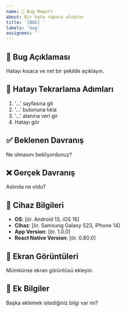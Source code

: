 ```yaml
---
name: 🐛 Bug Report
about: Bir hata raporu oluştur
title: '[BUG] '
labels: 'bug'
assignees: ''
---
```


## 🐛 Bug Açıklaması

Hatayı kısaca ve net bir şekilde açıklayın.

## 🔄 Hatayı Tekrarlama Adımları

1. '...' sayfasına git
2. '...' butonuna tıkla
3. '...' alanına veri gir
4. Hatayı gör

## ✅ Beklenen Davranış

Ne olmasını bekliyordunuz?

## ❌ Gerçek Davranış

Aslında ne oldu?

## 📱 Cihaz Bilgileri

- **OS**: [ör. Android 13, iOS 16]
- **Cihaz**: [ör. Samsung Galaxy S23, iPhone 14]
- **App Version**: [ör. 1.0.0]
- **React Native Version**: [ör. 0.80.0]

## 📸 Ekran Görüntüleri

Mümkünse ekran görüntüsü ekleyin.

## 📝 Ek Bilgiler

Başka eklemek istediğiniz bilgi var mı?
